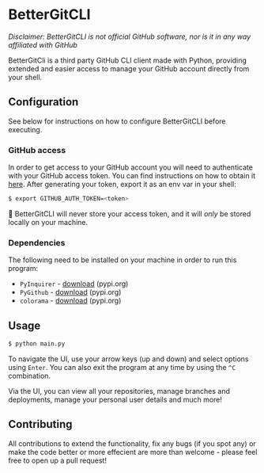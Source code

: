 # BetterGitCLI 

_Disclaimer: BetterGitCLI is not official GitHub software, nor is it in any way affiliated with GitHub_

BetterGitCli is a third party GitHub CLI client made with Python, providing extended and easier access to manage your 
GitHub account directly from your shell.

## Configuration

See below for instructions on how to configure BetterGitCLI before executing.

### GitHub access

In order to get access to your GitHub account you will need to authenticate with your GitHub access token. You can find instructions
on how to obtain it [here](https://docs.github.com/en/github/authenticating-to-github/creating-a-personal-access-token). After generating
your token, export it as an env var in your shell:

```bash
$ export GITHUB_AUTH_TOKEN=<token>
```

:rotating_light: BetterGitCLI will never store your access token, and it will _only_ be stored locally on your machine.

### Dependencies

The following need to be installed on your machine in order to run this program:

- `PyInquirer` - [download](https://pypi.org/project/PyInquirer/) (pypi.org)
- `PyGithub` - [download](https://pypi.org/project/PyGithub/) (pypi.org)
- `colorama` - [download](https://pypi.org/project/colorama/) (pypi.org)

## Usage

```bash
$ python main.py
```

To navigate the UI, use your arrow keys (up and down) and select options
using `Enter`. You can also exit the program at any time by using the `^C` combination.

Via the UI, you can view all your repositories, manage branches and deployments, manage your
personal user details and much more!

## Contributing

All contributions to extend the functionality, fix any bugs (if you spot any) or make the code better or more effecient
are more than welcome - please feel free to open up a pull request!
